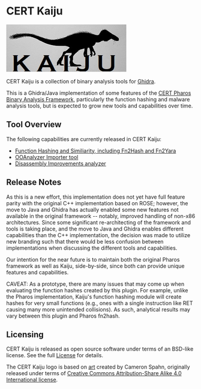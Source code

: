 # CERT Kaiju

![Welcome to CERT Kaiju](images/KaijuLong.png  "CERT Kaiju logo")

CERT Kaiju is a collection of binary analysis tools for
[Ghidra](https://ghidra-sre.org).

This is a Ghidra/Java implementation of some features
of the [CERT Pharos Binary Analysis Framework][pharos], 
particularly the function hashing and malware analysis tools,
but is expected to grow new tools and capabilities over time.

## Tool Overview

The following capabilities are currently released in CERT Kaiju:

- [Function Hashing and Similiarity, including Fn2Hash and Fn2Yara](./FnHashing.html)
- [OOAnalyzer Importer tool](./OOAnalyzerImporter.html)
- [Disassembly Improvements analyzer](./DisAsmImprovements.html)

## Release Notes

As this is a new effort, this implementation does not yet have full
feature parity with the original C++ implementation based on ROSE;
however, the move to Java and Ghidra has actually enabled some new
features not available in the original framework -- notably, improved
handling of non-x86 architectures. Since some significant
re-architecting of the framework and tools is taking place, and the
move to Java and Ghidra enables different capabilities than the C++
implementation, the decision was made to utilize new branding
such that there would be less confusion between implementations
when discussing the different tools and capabilities.

Our intention for the near future is to maintain both the
original Pharos framework as well as Kaiju, side-by-side,
since both can provide unique features and capabilities.

CAVEAT: As a prototype, there are many issues that may come up when
evaluating the function hashes created by this plugin. For example,
unlike the Pharos implementation, Kaiju's function hashing module will
create hashes for very small functions (e.g., ones with a single
instruction like RET causing many more unintended collisions). As
such, analytical results may vary between this plugin and Pharos
fn2hash.

## Licensing
    
CERT Kaiju is released as open source software under terms of an
BSD-like license. See the full [License](./license.htm) for details.

The CERT Kaiju logo is based on [art][logo] created by Cameron Spahn,
originally released under terms of
[Creative Commons Attribution-Share Alike 4.0 International license][logo-license].

[pharos]: https://github.com/cmu-sei/pharos
[logo]: https://commons.wikimedia.org/wiki/File:RapatorCameronSpahn.jpg
[logo-license]: https://creativecommons.org/licenses/by-sa/4.0/
